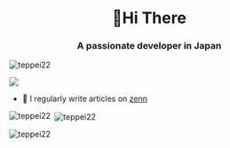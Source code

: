 <h1 align="center">👋Hi There</h1>
<h3 align="center">A passionate developer in Japan</h3>

<p align="left"> <img src="https://komarev.com/ghpvc/?username=teppei22&label=Profile%20views&color=0e75b6&style=flat" alt="teppei22" /> </p>
<p align="left"> <a href="https://twitter.com/teppls22" target="blank"><img src="https://img.shields.io/twitter/follow/teppls?logo=twitter&style=for-the-badge" /></a> </p>

- 📝 I regularly write articles on [zenn](https://zenn.dev)

<p><img align="left" src="https://github-readme-stats.vercel.app/api/top-langs?username=teppei22&show_icons=true&locale=en&layout=compact" alt="teppei22" /></p>
<p>&nbsp;<img align="center" src="https://github-readme-stats.vercel.app/api?username=teppei22&show_icons=true&locale=en" alt="teppei22" /></p>
<p><img align="center" src="https://github-readme-streak-stats.herokuapp.com/?user=teppei22&" alt="teppei22" /></p>
